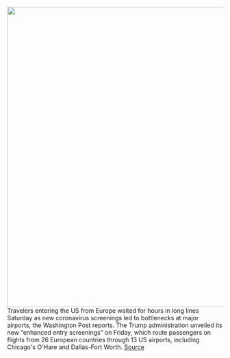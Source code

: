 <img src='https://cdn.vox-cdn.com/thumbor/kjnHes59vlQerkQUzogFZf-DK9s=/0x0:3000x2000/1200x800/filters:focal(902x362:1382x842)/cdn.vox-cdn.com/uploads/chorus_image/image/66503049/1212254684.jpg.5.jpg' width='700px' /><br/>
Travelers entering the US from Europe waited for hours in long lines Saturday as new coronavirus screenings led to bottlenecks at major airports, the Washington Post reports. The Trump administration unveiled its new “enhanced entry screenings” on Friday, which route passengers on flights from 26 European countries through 13 US airports, including Chicago's O'Hare and Dallas-Fort Worth.
<a href='https://www.theverge.com/2020/3/15/21180331/coronavirus-screening-airports-dfw-ohare'> Source <a/>